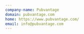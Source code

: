 ```yaml
---
company-name: Pubvantage
domain: pubvantage.com
home: https://www.pubvantage.com/
email: info@pubvantage.com
---
```




